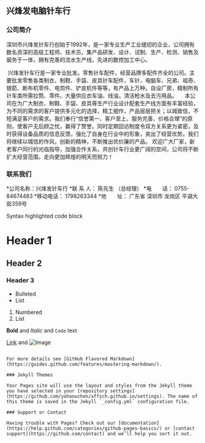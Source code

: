 ## 兴烽发电脑针车行

### 公司简介

   深圳市兴烽发针车行创始于1992年，是一家专业生产工业缝纫的企业，公司拥有数名资深的高级工程师、技术员，集产品研发、设计、试制、生产、检测、销售及服务于一体，拥有完善的流水生产线，先进的数控加工中心。

  兴烽发针车行是一家专业批发。零售针车配件，经营品牌多配件齐全的公司。主要批发零售各类制衣、制鞋、手袋、皮具针车配件，车针，电脑车、兄弟、祖奇、银箭、断布机零件、电剪件、铲皮机件等等，有产品上万种。自设厂房，精制所有针车类所需拉筒、零件。大量供应衣车油、线油，清洁枪水及去污用品。
  
   本公司在为广大制衣、制鞋、手袋、皮具等生产行业设计配套生产线方面有丰富经验，为不同的需求的客户提供多元化的选择，精工细作，产品层层把关；以城致信，不短满足客户的需求。我们奉行“信誉第一、客户至上、服务完善、价格合理”的原则，使客户无后顾之忧，赢得了赞誉。同时定期回访制度令双方关系更为紧密，及时获得设备品质的信息反馈，强化了自身在行业中的形象，突出了经营优势。我们将继续以城信的作风，创新的精神，不断推出优价廉的产品。
欢迎广大厂家，新老客户同行的光临指导，加强合作关系，共创针车行业更广阔的空间，公司将不断扩大经营范围，走向更加辉煌的明天而努力！


### 联系我们

*公司名称：兴烽发针车行
*联 系 人： 陈先生 （总经理） 
*电　　话： 0755-84674483
*移动电话： 1798263344
*地　　址： 广东省 深圳市 龙岗区 平湖大街359号


Syntax highlighted code block

# Header 1
## Header 2
### Header 3

- Bulleted
- List

1. Numbered
2. List

**Bold** and _Italic_ and `Code` text

[Link](url) and ![Image](src)
```

For more details see [GitHub Flavored Markdown](https://guides.github.com/features/mastering-markdown/).

### Jekyll Themes

Your Pages site will use the layout and styles from the Jekyll theme you have selected in your [repository settings](https://github.com/yahoouchen/xffzch.github.io/settings). The name of this theme is saved in the Jekyll `_config.yml` configuration file.

### Support or Contact

Having trouble with Pages? Check out our [documentation](https://help.github.com/categories/github-pages-basics/) or [contact support](https://github.com/contact) and we’ll help you sort it out.

